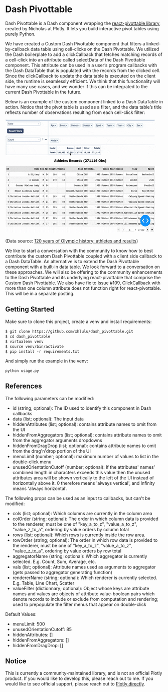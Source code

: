 # Dash Pivottable

Dash Pivottable is a Dash component wrapping the [react-pivottable library](https://github.com/plotly/react-pivottable/), created by Nicholas at Plotly. It lets you build interactive pivot tables using purely Python.

We have created a Custom Dash Pivottable component that filters a linked-by-callback data table using cell-clicks on the Dash Pivottable. We utilized the Dash boilerplate to add a clickCallback that fetches matching records of a cell-click into an attribute called selectData of the Dash Pivottable component. This attribute can be used in a user’s program callbacks with the Dash DataTable that is populated with the records from the clicked cell. Since the clickCallback to update the data table is executed on the client side, the runtime is seamlessly efficient. We think that this functionality will have many use cases, and we wonder if this can be integrated to the current Dash Pivottable in the future.

Below is an example of the custom component linked to a Dash DataTable in action. Notice that the pivot table is used as a filter, and the data table’s title reflects number of observations resulting from each cell-click filter:

![custom pivot table demo](images/athl_demo.gif)

(Data source: [120 years of Olympic history: athletes and results](https://www.kaggle.com/heesoo37/120-years-of-olympic-history-athletes-and-results))

We like to start a conversation with the community to know how to best contribute the custom Dash Pivottable coupled with a client side callback to a Dash DataTable. An alternative is to extend the Dash Pivottable component with a built-in data table. We look forward to a conversation on these approaches. We will also be offering to the community enhancements to the Dash Pivottable and its underlying react-pivottable that comprise the Custom Dash Pivottable. We also have fix to Issue #109, ClickCallback with more than one column attribute does not function right for react-pivottable. This will be in a separate posting.

## Getting Started

Make sure to clone this project, create a venv and install requirements:
```commandline
$ git clone https://github.com/xhlulu/dash_pivottable.git
$ cd dash_pivottable
$ virtualenv venv
$ source venv/bin/activate
$ pip install -r requirements.txt
```

And simply run the example in the venv:
```commandline
python usage.py
```

## References

The following parameters can be modified:
- id (string; optional): The ID used to identify this component in Dash callbacks
- data (list; optional): The input data
- hiddenAttributes (list; optional): contains attribute names to omit from the UI
- hiddenFromAggregators (list; optional): contains attribute names to omit from the aggregator arguments dropdowns
- hiddenFromDragDrop (list; optional): contains attribute names to omit from the drag'n'drop portion of the UI
- menuLimit (number; optional): maximum number of values to list in the double-click menu
- unusedOrientationCutoff (number; optional): If the attributes' names' combined length in characters exceeds this
value then the unused attributes area will be shown vertically to the
left of the UI instead of horizontally above it. 0 therefore means
'always vertical', and Infinity means 'always horizontal'.

The following props can be used as an input to callbacks, but can't be modified:
- cols (list; optional): Which columns are currently in the column area
- colOrder (string; optional): The order in which column data is provided to the renderer, must be one
of "key_a_to_z", "value_a_to_z", "value_z_to_a", ordering by value
orders by column total
- rows (list; optional): Which rows is currently inside the row area.
- rowOrder (string; optional): The order in which row data is provided to the renderer, must be one
of "key_a_to_z", "value_a_to_z", "value_z_to_a", ordering by value
orders by row total
- aggregatorName (string; optional): Which aggregator is currently selected. E.g. Count, Sum, Average, etc.
- vals (list; optional): Attribute names used as arguments to aggregator (gets passed to aggregator generating function)
- rendererName (string; optional): Which renderer is currently selected. E.g. Table, Line Chart, Scatter
- valueFilter (dictionnary; optional): Object whose keys are attribute names and values are objects of attribute value-boolean pairs which denote records to include or exclude from computation and rendering; used to prepopulate the filter menus that appear on double-click

Default Values:
* menuLimit: 500
* unusedOrientationCutoff: 85
* hiddenAttributes: []
* hiddenFromAggregators: []
* hiddenFromDragDrop: []
    
## Notice

This is currently a community-maintained library, and is not an official Plotly product. If you would like to develop this, please reach out to me. If you would like to see official support, please reach out to [Plotly directly](https://plot.ly/products/consulting-and-oem/).

